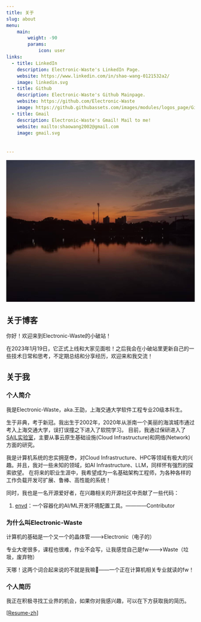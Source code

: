 ```yaml
---
title: 关于
slug: about
menu:
    main: 
        weight: -90
        params:
            icon: user
links:
  - title: LinkedIn
    description: Electronic-Waste's LinkedIn Page.
    website: https://www.linkedin.com/in/shao-wang-0121532a2/
    image: linkedin.svg
  - title: Github
    description: Electronic-Waste's Github Mainpage.
    website: https://github.com/Electronic-Waste
    image: https://github.githubassets.com/images/modules/logos_page/GitHub-Mark.png
  - title: Gmail
    description: Electronic-Waste's Gmail! Mail to me!
    website: mailto:shaowang2002@gmail.com
    image: gmail.svg
  

---
```

![最喜欢的风景——闵大荒的落日](sunset.jpg)
## 关于博客
你好！欢迎来到Electronic-Waste的小破站！

在2023年1月19日，它正式上线和大家见面啦！之后我会在小破站里更新自己的一些技术日常和思考，不定期总结和分享经历，欢迎来和我交流！

## 关于我
### 个人简介
我是Electronic-Waste，aka.王劭，上海交通大学软件工程专业20级本科生。

生于非典，考于新冠。我出生于2002年，2020年从浙南一个美丽的海滨城市通过考入上海交通大学，误打误撞之下进入了软院学习。
目前，我通过保研进入了[SAIL实验室](https://github.com/sjtu-sail)，主要从事云原生基础设施(Cloud Infrastructure)和网络(Network)方面的研究。

我是计算机系统的忠实拥趸😎，对Cloud Infrastructure、HPC等领域有极大的兴趣。并且，我对一些未知的领域，如AI Infrastructure、LLM，同样怀有强烈的探索欲望。
在将来的职业生涯中，我希望成为一名基础架构工程师，为各种各样的工作负载开发可扩展、鲁棒、高性能的系统！

同时，我也是一名开源爱好者，在兴趣相关的开源社区中贡献了一些代码：

1. [envd](https://github.com/tensorchord/envd)：一个容器化的AI/ML开发环境配置工具。————Contributor

### 为什么叫Electronic-Waste

计算机的基础是一个又一个的晶体管--->Electronic（电子的）

专业大佬很多，课程也很难，作业不会写，让我感觉自己是fw--->Waste（垃圾，废弃物）

天哪！这两个词合起来说的不就是我嘛🤡——一个正在计算机相关专业就读的fw！

### 个人简历

我正在积极寻找工业界的机会，如果你对我感兴趣，可以在下方获取我的简历。

\[[Resume-zh](resume-zh.pdf)\]

